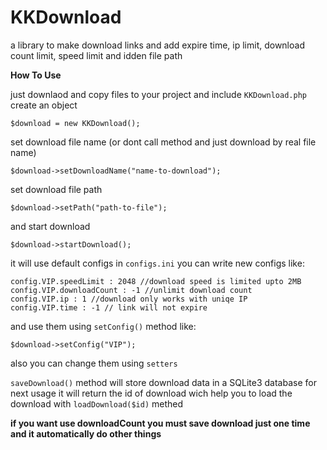 # KKDownload
a library to make download links and add expire time, ip limit, download count limit, speed limit and idden file path

**How To Use**

just downlaod and copy files to your project and include `KKDownload.php`
create an object

```
$download = new KKDownload();
```
set download file name
(or dont call method and just download by real file name)
```
$download->setDownloadName("name-to-download");
```
set download file path

```
$download->setPath("path-to-file");
```
and start download
```
$download->startDownload();
```
it will use default configs in `configs.ini`
you can write new configs like:
```
config.VIP.speedLimit : 2048 //download speed is limited upto 2MB
config.VIP.downloadCount : -1 //unlimit download count
config.VIP.ip : 1 //download only works with uniqe IP
config.VIP.time : -1 // link will not expire
```
and use them using `setConfig()` method like:
```
$download->setConfig("VIP");
```
also you can change them using `setters`

`saveDownload()` method will store download data in a SQLite3 database for next usage it will return the id of download wich help you to load the download with `loadDownload($id)` methed

**if you want use downloadCount you must save download just one time and it automatically do other things**
